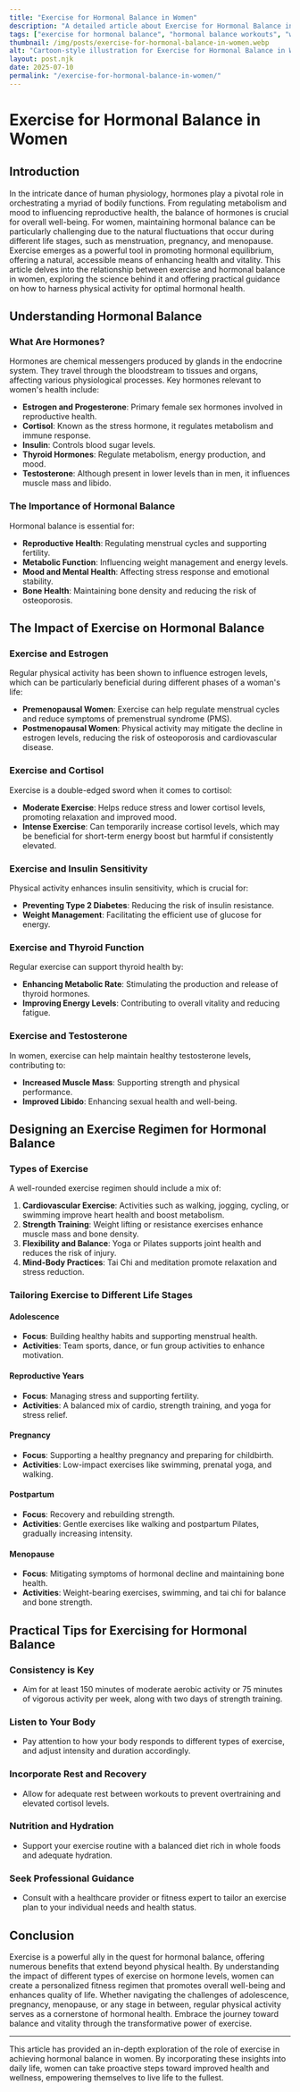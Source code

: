 ```yaml
---
title: "Exercise for Hormonal Balance in Women"
description: "A detailed article about Exercise for Hormonal Balance in Women."
tags: ["exercise for hormonal balance", "hormonal balance workouts", "women's hormone health exercise", "fitness for hormone regulation", "balancing hormones with exercise"]
thumbnail: /img/posts/exercise-for-hormonal-balance-in-women.webp
alt: "Cartoon-style illustration for Exercise for Hormonal Balance in Women"
layout: post.njk
date: 2025-07-10
permalink: "/exercise-for-hormonal-balance-in-women/"
---
```


# Exercise for Hormonal Balance in Women

## Introduction

In the intricate dance of human physiology, hormones play a pivotal role in orchestrating a myriad of bodily functions. From regulating metabolism and mood to influencing reproductive health, the balance of hormones is crucial for overall well-being. For women, maintaining hormonal balance can be particularly challenging due to the natural fluctuations that occur during different life stages, such as menstruation, pregnancy, and menopause. Exercise emerges as a powerful tool in promoting hormonal equilibrium, offering a natural, accessible means of enhancing health and vitality. This article delves into the relationship between exercise and hormonal balance in women, exploring the science behind it and offering practical guidance on how to harness physical activity for optimal hormonal health.

## Understanding Hormonal Balance

### What Are Hormones?

Hormones are chemical messengers produced by glands in the endocrine system. They travel through the bloodstream to tissues and organs, affecting various physiological processes. Key hormones relevant to women's health include:

- **Estrogen and Progesterone**: Primary female sex hormones involved in reproductive health.
- **Cortisol**: Known as the stress hormone, it regulates metabolism and immune response.
- **Insulin**: Controls blood sugar levels.
- **Thyroid Hormones**: Regulate metabolism, energy production, and mood.
- **Testosterone**: Although present in lower levels than in men, it influences muscle mass and libido.

### The Importance of Hormonal Balance

Hormonal balance is essential for:

- **Reproductive Health**: Regulating menstrual cycles and supporting fertility.
- **Metabolic Function**: Influencing weight management and energy levels.
- **Mood and Mental Health**: Affecting stress response and emotional stability.
- **Bone Health**: Maintaining bone density and reducing the risk of osteoporosis.

## The Impact of Exercise on Hormonal Balance

### Exercise and Estrogen

Regular physical activity has been shown to influence estrogen levels, which can be particularly beneficial during different phases of a woman's life:

- **Premenopausal Women**: Exercise can help regulate menstrual cycles and reduce symptoms of premenstrual syndrome (PMS).
- **Postmenopausal Women**: Physical activity may mitigate the decline in estrogen levels, reducing the risk of osteoporosis and cardiovascular disease.

### Exercise and Cortisol

Exercise is a double-edged sword when it comes to cortisol:

- **Moderate Exercise**: Helps reduce stress and lower cortisol levels, promoting relaxation and improved mood.
- **Intense Exercise**: Can temporarily increase cortisol levels, which may be beneficial for short-term energy boost but harmful if consistently elevated.

### Exercise and Insulin Sensitivity

Physical activity enhances insulin sensitivity, which is crucial for:

- **Preventing Type 2 Diabetes**: Reducing the risk of insulin resistance.
- **Weight Management**: Facilitating the efficient use of glucose for energy.

### Exercise and Thyroid Function

Regular exercise can support thyroid health by:

- **Enhancing Metabolic Rate**: Stimulating the production and release of thyroid hormones.
- **Improving Energy Levels**: Contributing to overall vitality and reducing fatigue.

### Exercise and Testosterone

In women, exercise can help maintain healthy testosterone levels, contributing to:

- **Increased Muscle Mass**: Supporting strength and physical performance.
- **Improved Libido**: Enhancing sexual health and well-being.

## Designing an Exercise Regimen for Hormonal Balance

### Types of Exercise

A well-rounded exercise regimen should include a mix of:

1. **Cardiovascular Exercise**: Activities such as walking, jogging, cycling, or swimming improve heart health and boost metabolism.
2. **Strength Training**: Weight lifting or resistance exercises enhance muscle mass and bone density.
3. **Flexibility and Balance**: Yoga or Pilates supports joint health and reduces the risk of injury.
4. **Mind-Body Practices**: Tai Chi and meditation promote relaxation and stress reduction.

### Tailoring Exercise to Different Life Stages

#### Adolescence

- **Focus**: Building healthy habits and supporting menstrual health.
- **Activities**: Team sports, dance, or fun group activities to enhance motivation.

#### Reproductive Years

- **Focus**: Managing stress and supporting fertility.
- **Activities**: A balanced mix of cardio, strength training, and yoga for stress relief.

#### Pregnancy

- **Focus**: Supporting a healthy pregnancy and preparing for childbirth.
- **Activities**: Low-impact exercises like swimming, prenatal yoga, and walking.

#### Postpartum

- **Focus**: Recovery and rebuilding strength.
- **Activities**: Gentle exercises like walking and postpartum Pilates, gradually increasing intensity.

#### Menopause

- **Focus**: Mitigating symptoms of hormonal decline and maintaining bone health.
- **Activities**: Weight-bearing exercises, swimming, and tai chi for balance and bone strength.

## Practical Tips for Exercising for Hormonal Balance

### Consistency is Key

- Aim for at least 150 minutes of moderate aerobic activity or 75 minutes of vigorous activity per week, along with two days of strength training.

### Listen to Your Body

- Pay attention to how your body responds to different types of exercise, and adjust intensity and duration accordingly.

### Incorporate Rest and Recovery

- Allow for adequate rest between workouts to prevent overtraining and elevated cortisol levels.

### Nutrition and Hydration

- Support your exercise routine with a balanced diet rich in whole foods and adequate hydration.

### Seek Professional Guidance

- Consult with a healthcare provider or fitness expert to tailor an exercise plan to your individual needs and health status.

## Conclusion

Exercise is a powerful ally in the quest for hormonal balance, offering numerous benefits that extend beyond physical health. By understanding the impact of different types of exercise on hormone levels, women can create a personalized fitness regimen that promotes overall well-being and enhances quality of life. Whether navigating the challenges of adolescence, pregnancy, menopause, or any stage in between, regular physical activity serves as a cornerstone of hormonal health. Embrace the journey toward balance and vitality through the transformative power of exercise.

---

This article has provided an in-depth exploration of the role of exercise in achieving hormonal balance in women. By incorporating these insights into daily life, women can take proactive steps toward improved health and wellness, empowering themselves to live life to the fullest.